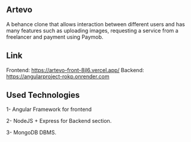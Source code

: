 ## Artevo

A behance clone that allows interaction between different users and has many features such as uploading images, requesting a service from a freelancer and payment using Paymob. 



## Link
Frontend: https://artevo-front-8jl6.vercel.app/
Backend: https://angularproject-rokp.onrender.com


## Used Technologies

1- Angular Framework for frontend

2- NodeJS + Express for Backend section.

3- MongoDB DBMS.


